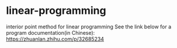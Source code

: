 # linear-programming
interior point method for linear programming 
See the link below for a program documentation(in Chinese): 
https://zhuanlan.zhihu.com/p/32685234
